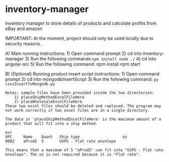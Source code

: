 # inventory-manager
Inventory manager to store details of products and calculate profits from eBay and amazon

IMPORTANT: At the moment, project should only be used locally due to security reasons.

A) Main running instructions:
    1) Open command prompt
    2) cd into inventory-manager
    3) Run the following commands
    ```
        npm install
        node ./
    ```
    4) cd into angular-src
    5) Run the following command:
        npm install
        npm start

B) (Optional) Running product insert script instructions:
    1) Open command prompt
    2) cd into mongodbInsertScript
    3) Run the following command:
    ```
        py csvsInsertToMongodb.py
    ```
    
    Notes: sample files have been provided inside the two directories:
        1) placeShipMethodExcelFileHere
        2) placeWholesaleExcelFileHere
    These two excel files should be deleted and replaced. The program may not work correctly if two excel files are in a single directory.

    The data in 'placeShipMethodExcelFileHere' is the maximum amount of a product that will fit into a ship method.
    
    ex) 
    UPC	    Name	Quant	Ship type	                oz
    0002	aProd2	5	    USPS - Flat rate envelope

    This means that a maximum of 5 "aProd2" can fit into "USPS - Flat rate envelope". The oz is not required because it is "Flat rate".